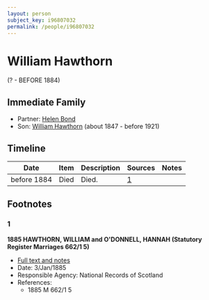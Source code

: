 ```yaml
---
layout: person
subject_key: i96807032
permalink: /people/i96807032
---
```


# William Hawthorn
(? - BEFORE 1884)

## Immediate Family

* Partner: [Helen Bond](./@39873338@-helen-bond-b-d.md)
* Son: [William Hawthorn](./@92463484@-william-hawthorn-b1847-d1921.md) (about 1847 - before 1921)

## Timeline

Date | Item | Description | Sources | Notes
---|---|---|---|---
before 1884 | Died | Died. | [1](#1) | 

## Footnotes

### 1

**1885 HAWTHORN, WILLIAM and O'DONNELL, HANNAH (Statutory Register Marriages 662/1 5)**

* [Full text and notes](../sources/@92130632@-1885-hawthorn,-william-and-o'donnell,-hannah-statutory-register-marriages-662-1-5-.md)
* Date: 3/Jan/1885
* Responsible Agency: National Records of Scotland
* References: 
  * 1885 M 662/1 5

